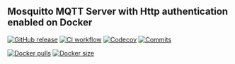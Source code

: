 
## Mosquitto MQTT Server with Http authentication enabled on Docker

[![GitHub release](https://img.shields.io/github/release/sjexpos/mosquitto-http-auth.svg?style=plastic)](https://github.com/sjexpos/mosquitto-http-auth/releases/latest)
[![CI workflow](https://img.shields.io/github/actions/workflow/status/sjexpos/mosquitto-http-auth/publish.yaml?branch=main&label=publish&logo=github&style=plastic)](https://github.com/sjexpos/mosquitto-http-auth/actions?workflow=publish)
[![Codecov](https://img.shields.io/codecov/c/github/sjexpos/mosquitto-http-auth?logo=codecov&style=plastic)](https://codecov.io/gh/sjexpos/mosquitto-http-auth)
[![Commits](https://img.shields.io/github/last-commit/sjexpos/mosquitto-http-auth?logo=github&style=plastic)](https://github.com/sjexpos/mosquitto-http-auth/commits/)

[![Docker pulls](https://img.shields.io/docker/pulls/sjexpos/mosquitto-http-auth?logo=docker&style=plastic)](https://hub.docker.com/r/sjexpos/mosquitto-http-auth)
[![Docker size](https://img.shields.io/docker/image-size/sjexpos/mosquitto-http-auth?logo=docker&style=plastic)](https://hub.docker.com/r/sjexpos/mosquitto-http-auth/tags)
